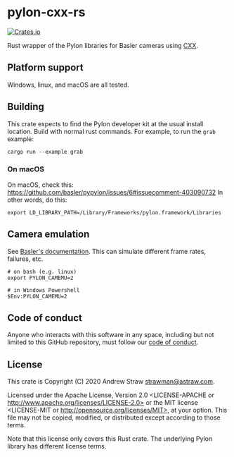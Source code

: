 # pylon-cxx-rs

[![Crates.io](https://img.shields.io/crates/v/pylon-cxx.svg)](https://crates.io/crates/pylon-cxx)

Rust wrapper of the Pylon libraries for Basler cameras using [CXX](https://crates.io/crates/cxx).

## Platform support

Windows, linux, and macOS are all tested.

## Building

This crate expects to find the Pylon developer kit at the usual install
location. Build with normal rust commands. For example, to run the `grab` example:

    cargo run --example grab

### On macOS

On macOS, check this:
https://github.com/basler/pypylon/issues/6#issuecomment-403090732 In other
words, do this:

```
export LD_LIBRARY_PATH=/Library/Frameworks/pylon.framework/Libraries
```

## Camera emulation

See [Basler's documentation](https://docs.baslerweb.com/camera-emulation.html). This can
simulate different frame rates, failures, etc.

```text
# on bash (e.g. linux)
export PYLON_CAMEMU=2
```

```text
# in Windows Powershell
$Env:PYLON_CAMEMU=2
```

## Code of conduct

Anyone who interacts with this software in any space, including but not limited
to this GitHub repository, must follow our [code of
conduct](code_of_conduct.md).

## License

This crate is Copyright (C) 2020 Andrew Straw <strawman@astraw.com>.

Licensed under the Apache License, Version 2.0 <LICENSE-APACHE or
http://www.apache.org/licenses/LICENSE-2.0> or the MIT license <LICENSE-MIT or
http://opensource.org/licenses/MIT>, at your option. This file may not be
copied, modified, or distributed except according to those terms.

Note that this license only covers this Rust crate. The underlying Pylon library
has different license terms.
